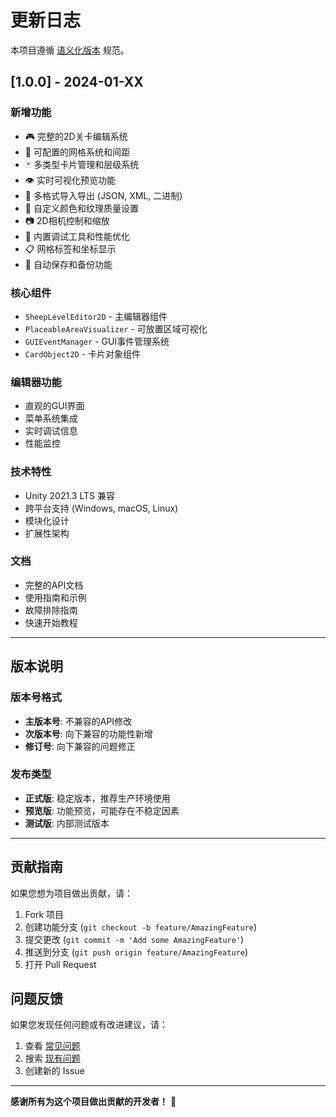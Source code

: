 # 更新日志

本项目遵循 [语义化版本](https://semver.org/lang/zh-CN/) 规范。

## [1.0.0] - 2024-01-XX

### 新增功能
- 🎮 完整的2D关卡编辑系统
- 📐 可配置的网格系统和间距
- 🃏 多类型卡片管理和层级系统
- 👁️ 实时可视化预览功能
- 💾 多格式导入导出 (JSON, XML, 二进制)
- 🎨 自定义颜色和纹理质量设置
- 📷 2D相机控制和缩放
- 🔧 内置调试工具和性能优化
- 📋 网格标签和坐标显示
- 💾 自动保存和备份功能

### 核心组件
- `SheepLevelEditor2D` - 主编辑器组件
- `PlaceableAreaVisualizer` - 可放置区域可视化
- `GUIEventManager` - GUI事件管理系统
- `CardObject2D` - 卡片对象组件

### 编辑器功能
- 直观的GUI界面
- 菜单系统集成
- 实时调试信息
- 性能监控

### 技术特性
- Unity 2021.3 LTS 兼容
- 跨平台支持 (Windows, macOS, Linux)
- 模块化设计
- 扩展性架构

### 文档
- 完整的API文档
- 使用指南和示例
- 故障排除指南
- 快速开始教程

---

## 版本说明

### 版本号格式
- **主版本号**: 不兼容的API修改
- **次版本号**: 向下兼容的功能性新增
- **修订号**: 向下兼容的问题修正

### 发布类型
- **正式版**: 稳定版本，推荐生产环境使用
- **预览版**: 功能预览，可能存在不稳定因素
- **测试版**: 内部测试版本

---

## 贡献指南

如果您想为项目做出贡献，请：

1. Fork 项目
2. 创建功能分支 (`git checkout -b feature/AmazingFeature`)
3. 提交更改 (`git commit -m 'Add some AmazingFeature'`)
4. 推送到分支 (`git push origin feature/AmazingFeature`)
5. 打开 Pull Request

## 问题反馈

如果您发现任何问题或有改进建议，请：

1. 查看 [常见问题](README.md#故障排除)
2. 搜索 [现有问题](https://github.com/yanglegeyang2d/leveleditor/issues)
3. 创建新的 Issue

---

**感谢所有为这个项目做出贡献的开发者！** 🎉 
